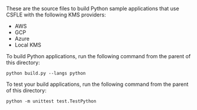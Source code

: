 These are the source files to build Python sample
applications that use CSFLE with the following KMS providers:

- AWS
- GCP
- Azure
- Local KMS

To build Python applications, run the following command from the parent of this directory:

    python build.py --langs python

To test your build applications, run the following
command from the parent of this directory:

    python -m unittest test.TestPython
